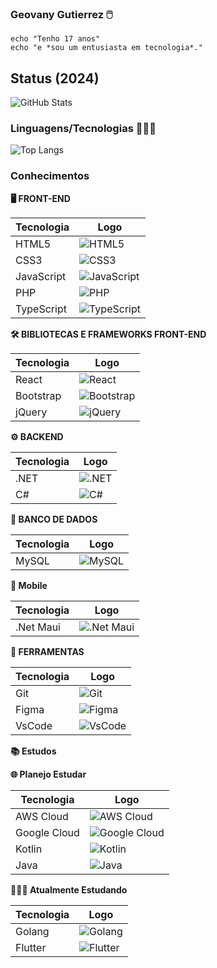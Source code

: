 ### Geovany Gutierrez 🖱️

~~~node
echo "Tenho 17 anos"
echo "e *sou um entusiasta em tecnologia*."
~~~
<!--## Redes sociais 💻

<a href="">
  <img style="border-radius: 4px" src="https://img.shields.io/badge/LinkedIn-0A66C2.svg?style=for-the-badge&logo=LinkedIn&logoColor=white" alt="linkedin">
</a>-->

## Status (2024)

![GitHub Stats](https://github-readme-stats.vercel.app/api?username=Geovany-Gutierrez&theme=dracula&show_icons=true)

### Linguagens/Tecnologias 👩🏻‍💻

![Top Langs](https://github-readme-stats.vercel.app/api/top-langs/?username=Geovany-Gutierrez&layout=pie&theme=dark)

### Conhecimentos

**🖥️ FRONT-END**

| Tecnologia | Logo |
|------------|------|
| HTML5 | ![HTML5](https://img.shields.io/badge/HTML5-E34F26?style=for-the-badge&logo=html5&logoColor=white) |
| CSS3 | ![CSS3](https://img.shields.io/badge/CSS3-1572B6?style=for-the-badge&logo=css3&logoColor=white) |
| JavaScript | ![JavaScript](https://img.shields.io/badge/JavaScript-323330?style=for-the-badge&logo=javascript&logoColor=white) |
| PHP | ![PHP](https://img.shields.io/badge/PHP-777BB4?style=for-the-badge&logo=php&logoColor=white) |
| TypeScript | ![TypeScript](https://img.shields.io/badge/TypeScript-007ACC?style=for-the-badge&logo=typescript&logoColor=black) |

**🛠 BIBLIOTECAS E FRAMEWORKS FRONT-END**

| Tecnologia | Logo |
|------------|------|
| React | ![React](https://img.shields.io/badge/React-20232A?style=for-the-badge&logo=react&logoColor=ffffff) |
| Bootstrap | ![Bootstrap](https://img.shields.io/badge/Bootstrap-563D7C?style=for-the-badge&logo=bootstrap&logoColor=white) |
| jQuery | ![jQuery](https://img.shields.io/badge/jQuery-0769AD?style=for-the-badge&logo=jquery&logoColor=white) |

**⚙️ BACKEND**

| Tecnologia | Logo |
|------------|------|
| .NET | ![.NET](https://img.shields.io/badge/.NET-5C2D91?style=for-the-badge&logo=.net&logoColor=white) |
| C# | ![C#](https://img.shields.io/badge/C%23-239120?style=for-the-badge&logo=c-sharp&logoColor=white) |

**💾 BANCO DE DADOS**

| Tecnologia | Logo |
|------------|------|
| MySQL | ![MySQL](https://img.shields.io/badge/MySQL-00000F?style=for-the-badge&logo=mysql&logoColor=white) |

**📱 Mobile**

| Tecnologia | Logo |
|------------|------|
| .Net Maui | ![.Net Maui](https://github.com/Geovany-Gutierrez/Geovany-Gutierrez/blob/main/images.jpeg) |

**🔧 FERRAMENTAS**

| Tecnologia | Logo |
|------------|------|
| Git | ![Git](https://img.shields.io/badge/GIT-E44C30?style=for-the-badge&logo=git&logoColor=white) |
| Figma | ![Figma](https://img.shields.io/badge/Figma-696969?style=for-the-badge&logo=figma&logoColor=figma) |
| VsCode | ![VsCode](https://img.shields.io/badge/Vscode-007ACC?style=for-the-badge&logo=visual-studio-code&logoColor=white) |

**📚 Estudos**

**🌐 Planejo Estudar**

| Tecnologia | Logo |
|------------|------|
| AWS Cloud | ![AWS Cloud](https://img.shields.io/badge/AWS_Cloud-232F3E?style=for-the-badge&logo=amazon-aws&logoColor=white) |
| Google Cloud | ![Google Cloud](https://img.shields.io/badge/Google_Cloud-4285F4?style=for-the-badge&logo=google-cloud&logoColor=white) |
| Kotlin | ![Kotlin](https://img.shields.io/badge/Kotlin-0095D5?style=for-the-badge&logo=kotlin&logoColor=white) |
| Java | ![Java](https://img.shields.io/badge/Java-ED8B00?style=for-the-badge&logo=openjdk&logoColor=white) |

**👩🏻‍💻 Atualmente Estudando**

| Tecnologia | Logo |
|------------|------|
| Golang | ![Golang](https://img.shields.io/badge/Golang-00ADD8?style=for-the-badge&logo=go&logoColor=white) |
| Flutter | ![Flutter](https://img.shields.io/badge/Flutter-02569B?style=for-the-badge&logo=flutter&logoColor=white) |